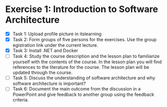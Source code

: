 # Exercise 1: Introduction to Software Architecture

- [x] Task 1: Upload profile picture in itslearning
- [x] Task 2: Form groups of five persons for the exercises. Use the group egistration link under the current lecture.
- [x] Task 3: Install .NET and Docker
- [ ] Task 4: Study the course description and the lesson plan to familiarize yourself with the contents of the course. In the lesson plan you will find references to the literature for the course. The lesson plan will be updated through the course.
- [ ] Task 5: Discuss the understanding of software architecture and why software architecture is important?
- [ ] Task 6: Document the main outcome from the discussion in a PowerPoint and give feedback to another group using the feedback criteria.

